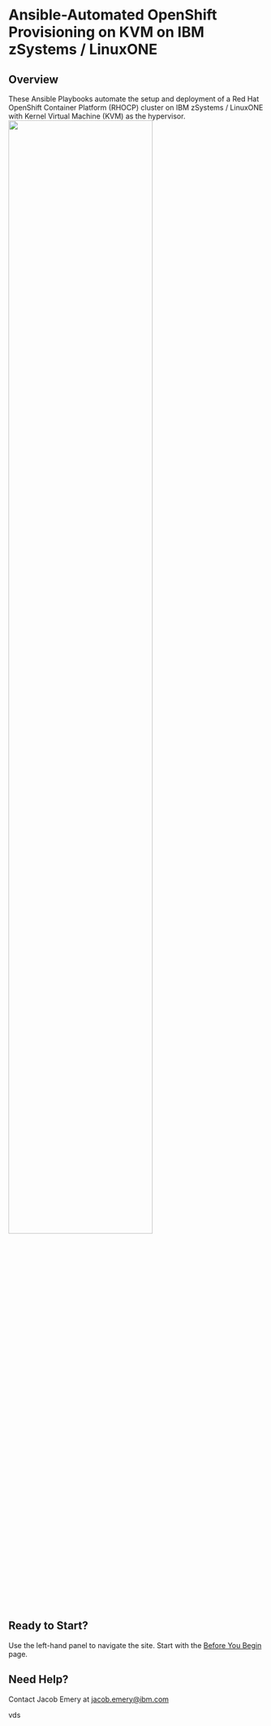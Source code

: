 # Ansible-Automated OpenShift Provisioning on KVM on IBM zSystems / LinuxONE
## Overview
These Ansible Playbooks automate the setup and deployment of a Red Hat OpenShift Container Platform (RHOCP) cluster on IBM zSystems / LinuxONE with Kernel Virtual Machine (KVM) as the hypervisor.  
<img src="images/overview.png" width="75%"/>
## Ready to Start?
Use the left-hand panel to navigate the site. Start with the [Before You Begin](before-you-begin.md) page.
## Need Help?
Contact Jacob Emery at jacob.emery@ibm.com

vds